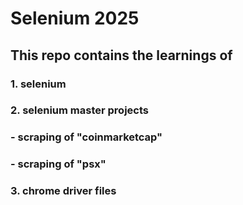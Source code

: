 # Selenium 2025
## This repo contains the learnings of 
### 1. selenium
### 2. selenium master projects
###     - scraping of "coinmarketcap"
###     - scraping of "psx" 
### 3. chrome driver files

